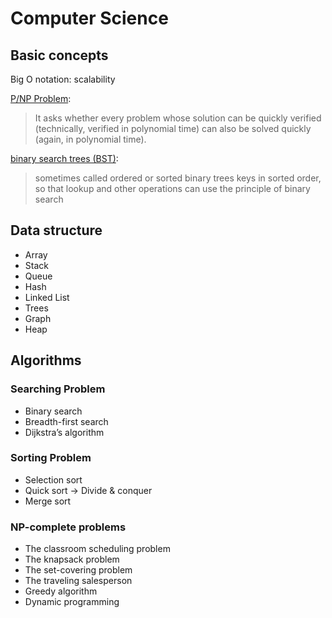 # Computer Science

## Basic concepts
Big O notation: scalability
<!-- Memory/Addressing:  -->
<!-- Reading/Insertion/Deletion -->

[P/NP Problem](https://en.wikipedia.org/wiki/P_versus_NP_problem#NP-completeness):
> It asks whether every problem whose solution can be quickly verified (technically, verified in polynomial time) can also be solved quickly (again, in polynomial time).

[binary search trees (BST)](https://en.wikipedia.org/wiki/Binary_search_tree):
> sometimes called ordered or sorted binary trees
> keys in sorted order, so that lookup and other operations can use the principle of binary search

## Data structure
<!-- Different forms of restrictions -->
* Array
* Stack
* Queue
* Hash
* Linked List
* Trees
* Graph
* Heap

## Algorithms

### Searching Problem
* Binary search
* Breadth-first search
* Dijkstra’s algorithm

### Sorting Problem
* Selection sort
* Quick sort -> Divide & conquer
* Merge sort

<!-- ### Box Problem
* Recursion -->

### NP-complete problems
* The classroom scheduling problem
* The knapsack problem
* The set-covering problem
* The traveling salesperson
* Greedy algorithm
* Dynamic programming

<!-- ### Classification Problem:
k-nearest neighbors -->
